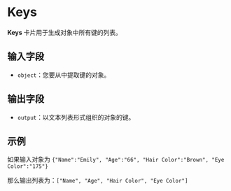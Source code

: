 # Keys

<strong>Keys</strong><strong> </strong>卡片用于生成对象中所有键的列表。

## 输入字段

- `object`：您要从中提取键的对象。

## 输出字段

- `output`：以文本列表形式组织的对象的键。

## 示例

如果输入对象为 `{"Name":"Emily", "Age":"66", "Hair Color":"Brown", "Eye Color":"175"}`

那么输出列表为：`["Name", "Age", "Hair Color", "Eye Color"]`
